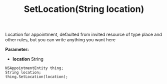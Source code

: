 ﻿---
uid: crmscript_ref_NSAppointmentEntity_SetLocation
title: SetLocation(String location)
intellisense: NSAppointmentEntity.SetLocation
keywords: NSAppointmentEntity, GetLocation
so.topic: reference
---

Location for appointment, defaulted from invited resource of type place and other rules, but you can write anything you want here

**Parameter:** 
 - **location** String

```crmscript
NSAppointmentEntity thing;
String location;
thing.SetLocation(location);
```

